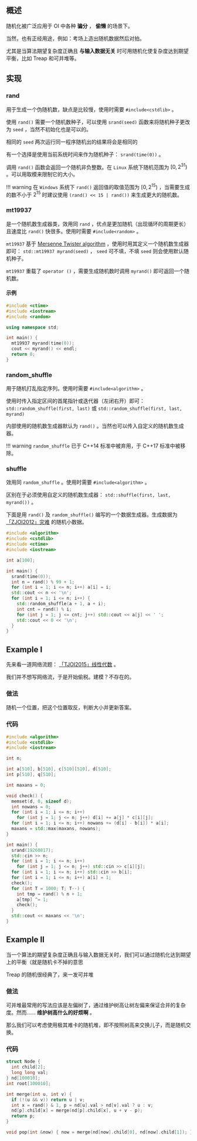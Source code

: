 ## 概述

随机化被广泛应用于 OI 中各种 **骗分** ， **偷懒** 的场景下。

当然，也有正经用途，例如：考场上造出随机数据然后对拍。

尤其是当算法期望复杂度正确且 **与输入数据无关** 时可用随机化使复杂度达到期望平衡，比如 Treap 和可并堆等。

## 实现

### rand

用于生成一个伪随机数，缺点是比较慢，使用时需要 `#include<cstdlib>` 。

使用 `rand()` 需要一个随机数种子，可以使用 `srand(seed)` 函数来将随机种子更改为 `seed` ，当然不初始化也是可以的。

相同的 `seed` 两次运行同一程序随机出的结果将会是相同的

有一个选择是使用当前系统时间来作为随机种子： `srand(time(0))` 。

调用 `rand()` 函数会返回一个随机非负整数。在 `Linux` 系统下随机范围为 $\left[0,2^{31}\right)$ 。可以用取模来限制它的大小。

!!! warning
    在 `Windows` 系统下 `rand()` 返回值的取值范围为 $\left[0,2^{15}\right)$ ，当需要生成的数不小于 $2^{15}$ 时建议使用 `(rand() << 15 | rand())` 来生成更大的随机数。

### mt19937

是一个随机数生成器类，效用同 `rand` ，优点是更加随机（出现循环的周期更长）且速度比 `rand()` 快很多。使用时需要 `#include<random>` 。

 `mt19937` 基于 [Mersenne Twister algorithm](https://en.wikipedia.org/wiki/Mersenne_Twister) ，使用时用其定义一个随机数生成器即可： `std::mt19937 myrand(seed)` ， `seed` 可不填，不填 `seed` 则会使用默认随机种子。

 `mt19937` 重载了 `operator ()` ，需要生成随机数时调用 `myrand()` 即可返回一个随机数。

#### 示例

```cpp
#include <ctime>
#include <iostream>
#include <random>

using namespace std;

int main() {
  mt19937 myrand(time(0));
  cout << myrand() << endl;
  return 0;
}
```

### random_shuffle

用于随机打乱指定序列。使用时需要 `#include<algorithm>` 。

使用时传入指定区间的首尾指针或迭代器（左闭右开）即可： `std::random_shuffle(first, last)` 或 `std::random_shuffle(first, last, myrand)` 

内部使用的随机数生成器默认为 `rand()` 。当然也可以传入自定义的随机数生成器。

!!! warning
     `random_shuffle` 已于 C++14 标准中被弃用，于 C++17 标准中被移除。

### shuffle

效用同 `random_shuffle` 。使用时需要 `#include<algorithm>` 。

区别在于必须使用自定义的随机数生成器： `std::shuffle(first, last, myrand())` 。

下面是用 `rand()` 及 `random_shuffle()` 编写的一个数据生成器。生成数据为 [「ZJOI2012」灾难](https://www.luogu.org/problemnew/show/P2597) 的随机小数据。

```cpp
#include <algorithm>
#include <cstdlib>
#include <ctime>
#include <iostream>

int a[100];

int main() {
  srand(time(0));
  int n = rand() % 99 + 1;
  for (int i = 1; i <= n; i++) a[i] = i;
  std::cout << n << '\n';
  for (int i = 1; i <= n; i++) {
    std::random_shuffle(a + 1, a + i);
    int cnt = rand() % i;
    for (int j = 1; j <= cnt; j++) std::cout << a[j] << ' ';
    std::cout << 0 << '\n';
  }
}
```

## Example I

先来看一道网络流题： [「TJOI2015」线性代数](https://www.lydsy.com/JudgeOnline/problem.php?id=3996) 。

我们并不想写网络流，于是开始偷税。建模？不存在的。

### 做法

随机一个位置，把这个位置取反，判断大小并更新答案。

### 代码

```cpp
#include <algorithm>
#include <cstdlib>
#include <iostream>

int n;

int a[510], b[510], c[510][510], d[510];
int p[510], q[510];

int maxans = 0;

void check() {
  memset(d, 0, sizeof d);
  int nowans = 0;
  for (int i = 1; i <= n; i++)
    for (int j = 1; j <= n; j++) d[i] += a[j] * c[i][j];
  for (int i = 1; i <= n; i++) nowans += (d[i] - b[i]) * a[i];
  maxans = std::max(maxans, nowans);
}

int main() {
  srand(19260817);
  std::cin >> n;
  for (int i = 1; i <= n; i++)
    for (int j = 1; j <= n; j++) std::cin >> c[i][j];
  for (int i = 1; i <= n; i++) std::cin >> b[i];
  for (int i = 1; i <= n; i++) a[i] = 1;
  check();
  for (int T = 1000; T; T--) {
    int tmp = rand() % n + 1;
    a[tmp] ^= 1;
    check();
  }
  std::cout << maxans << '\n';
}
```

## Example II

当一个算法的期望复杂度正确且与输入数据无关时，我们可以通过随机化达到期望上的平衡（就是随机卡不掉的意思

Treap 的随机很经典了，来一发可并堆

### 做法

可并堆最常用的写法应该是左偏树了，通过维护树高让树左偏来保证合并的复杂度。然而…… **维护树高什么的好烦啊** 。

那么我们可以考虑使用极其难卡的随机堆，即不按照树高来交换儿子，而是随机交换。

### 代码

```cpp
struct Node {
  int child[2];
  long long val;
} nd[100010];
int root[100010];

int merge(int u, int v) {
  if (!(u && v)) return u | v;
  int x = rand() & 1, p = nd[u].val > nd[v].val ? u : v;
  nd[p].child[x] = merge(nd[p].child[x], u + v - p);
  return p;
}

void pop(int &now) { now = merge(nd[now].child[0], nd[now].child[1]); }
```

